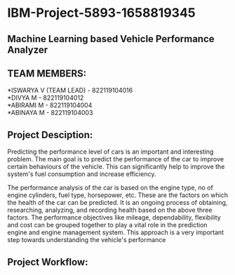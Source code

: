 # IBM-Project-5893-1658819345
## Machine Learning based Vehicle Performance Analyzer
## TEAM MEMBERS:
*ISWARYA V (TEAM LEAD) - 822119104016<br>
*DIVYA M - 822119104012<br>
*ABIRAMI M - 822119104004<br>
*ABINAYA M - 822119104003<br>

## Project Desciption:<br>
<p>Predicting the performance level of cars is an important and interesting problem. The main goal is to predict the performance of the car to improve certain behaviours of the vehicle. This can significantly help to improve the system's fuel consumption and increase efficiency.

The performance analysis of the car is based on the engine type, no of engine cylinders, fuel type, horsepower, etc. These are the factors on which the health of the car can be predicted. It is an ongoing process of obtaining, researching, analyzing, and recording health based on the above three factors. The performance objectives like mileage, dependability, flexibility and cost can be grouped together to play a vital role in the prediction engine and engine management system. This approach is a very important step towards understanding the vehicle's performance</p>

## Project Workflow:<br>









